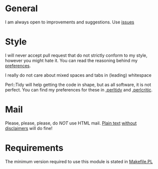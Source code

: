 # General

I am always open to improvements and suggestions.
Use [issues](https://github.com/Tux/Test-CVE/issues)

# Style

I will never accept pull request that do not strictly conform to my
style, however you might hate it. You can read the reasoning behind
my [preferences](http://tux.nl/style.html).

I really do not care about mixed spaces and tabs in (leading) whitespace

Perl::Tidy will help getting the code in shape, but as all software, it
is not perfect. You can find my preferences for these in
[.perltidy](https://github.com/Tux/Release-Checklist/blob/master/.perltidyrc) and
[.perlcritic](https://github.com/Tux/Release-Checklist/blob/master/.perlcriticrc).

# Mail

Please, please, please, do *NOT* use HTML mail.
[Plain text](https://useplaintext.email)
[without](http://www.goldmark.org/jeff/stupid-disclaimers/)
[disclaimers](https://www.economist.com/business/2011/04/07/spare-us-the-e-mail-yada-yada)
will do fine!

# Requirements

The minimum version required to use this module is stated in
[Makefile.PL](./Makefile.PL)
